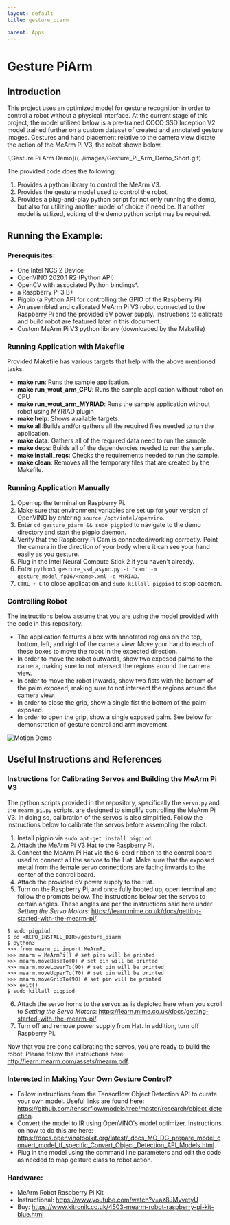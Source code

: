 ```yaml
---
layout: default
title: gesture_piarm

parent: Apps
---
```

# Gesture PiArm

## Introduction
This project uses an optimized model for gesture recognition in order to control a robot without a physical interface. At the current stage of this project, the model utilized below is a pre-trained COCO SSD Inception V2 model trained further on a custom dataset of created and annotated gesture images. Gestures and hand placement relative to the camera view dictate the action of the MeArm Pi V3, the robot shown below.

![Gesture Pi Arm Demo]((../images/Gesture_Pi_Arm_Demo_Short.gif)

The provided code does the following:
1. Provides a python library to control the MeArm V3.
2. Provides the gesture model used to control the robot.
3. Provides a plug-and-play python script for not only running the demo, but also for utilizing another model of choice if need be. If another model is utilized, editing of the demo python script may be required.

## Running the Example:

### Prerequisites:
- One Intel NCS 2 Device
- OpenVINO 2020.1 R2 (Python API)
- OpenCV with associated Python bindings*.
- a Raspberry Pi 3 B+
- Pigpio (a Python API for controlling the GPIO of the Raspberry Pi)
- An assembled and calibrated MeArm Pi V3 robot connected to the Raspberry Pi and the provided 6V power supply. Instructions to calibrate and build robot are featured later in this document.
- Custom MeArm Pi V3 python library (downloaded by the Makefile)

### Running Application with Makefile
Provided Makefile has various targets that help with the above mentioned tasks.
- **make run**: Runs the sample application.
- **make run_wout_arm_CPU**: Runs the sample application without robot on CPU
- **make run_wout_arm_MYRIAD**: Runs the sample application without robot using MYRIAD plugin
- **make help**: Shows available targets.
- **make all**:Builds and/or gathers all the required files needed to run the application.
- **make data**: Gathers all of the required data need to run the sample.
- **make deps**: Builds all of the dependencies needed to run the sample.
- **make install_reqs**: Checks the requirements needed to run the sample.
- **make clean**: Removes all the temporary files that are created by the Makefile.

### Running Application Manually
1. Open up the terminal on Raspberry Pi.
2. Make sure that environment variables are set up for your version of OpenVINO by entering `source /opt/intel/openvino`.
3. Enter `cd gesture_piarm && sudo pigpiod` to navigate to the demo directory and start the pigpio daemon.
4. Verify that the Raspberry Pi Cam is connected/working correctly. Point the camera in the direction of your body where it can see your hand easily as you gesture.
5. Plug in the Intel Neural Compute Stick 2 if you haven't already.
6. Enter `python3 gesture_ssd_async.py -i 'cam' -m gesture_model_fp16/<name>.xml -d MYRIAD`.
7. `CTRL + C` to close application and `sudo killall pigpiod` to stop daemon.

### Controlling Robot
The instructions below assume that you are using the model provided with the code in this repository.
- The application features a box with annotated regions on the top, bottom, left, and right of the camera view. Move your hand to each of these boxes to move the robot in the expected direction.
- In order to move the robot outwards, show two exposed palms to the camera, making sure to not intersect the regions around the camera view.
- In order to move the robot inwards, show two fists with the bottom of the palm exposed, making sure to not intersect the regions around the camera view.
- In order to close the grip, show a single fist the bottom of the palm exposed.
- In order to open the grip, show a single exposed palm.
See below for demonstration of gesture control and arm movement.

![Motion Demo](Arm_Motion_Demo.gif)

## Useful Instructions and References

### Instructions for Calibrating Servos and Building the MeArm Pi V3
The python scripts provided in the repository, specifically the `servo.py` and the `mearm_pi.py` scripts, are designed to simplify controlling the MeArm Pi V3. In doing so, calibration of the servos is also simplified. Follow the instructions below to calibrate the servos before assempling the robot.

1. Install pigpio via `sudo apt-get install pigpiod`.
2. Attach the MeArm Pi V3 Hat to the Raspberry Pi.
3. Connect the MeArm Pi Hat via the 6-cord ribbon to the control board used to connect all the servos to the Hat. Make sure that the exposed metal from the female servo connections are facing inwards to the center of the control board.
4. Attach the provided 6V power supply to the Hat.
5. Turn on the Raspberry Pi, and once fully booted up, open terminal and follow the prompts below. The instructions below set the servos to certain angles. These angles are per the instructions said here under *Setting the Servo Motors*: https://learn.mime.co.uk/docs/getting-started-with-the-mearm-pi/.

```
$ sudo pigpiod
$ cd <REPO_INSTALL_DIR>/gesture_piarm
$ python3
>>> from mearm_pi import MeArmPi
>>> mearm = MeArmPi() # set pins will be printed
>>> mearm.moveBaseTo(0) # set pin will be printed
>>> mearm.moveLowerTo(90) # set pin will be printed
>>> mearm.moveUpperTo(70) # set pin will be printed
>>> mearm.moveGripTo(90) # set pin will be printed
>>> exit()
$ sudo killall pigpiod
```

6. Attach the servo horns to the servos as is depicted here when you scroll to *Setting the Servo Motors*: https://learn.mime.co.uk/docs/getting-started-with-the-mearm-pi/.
7. Turn off and remove power supply from Hat. In addition, turn off Raspberry Pi.

Now that you are done calibrating the servos, you are ready to build the robot. Please follow the instructions here: http://learn.mearm.com/assets/mearm.pdf.

### Interested in Making Your Own Gesture Control?
- Follow instructions from the Tensorflow Object Detection API to curate your own model. Useful links are found here: https://github.com/tensorflow/models/tree/master/research/object_detection.
- Convert the model to IR using OpenVINO's model optimizer. Instructions on how to do this are here: https://docs.openvinotoolkit.org/latest/_docs_MO_DG_prepare_model_convert_model_tf_specific_Convert_Object_Detection_API_Models.html.
- Plug in the model using the command line parameters and edit the code as needed to map gesture class to robot action.

### Hardware:
- MeArm Robot Raspberry Pi Kit
- Instructional: https://www.youtube.com/watch?v=az8JMvvetyU
- Buy: https://www.kitronik.co.uk/4503-mearm-robot-raspberry-pi-kit-blue.html
